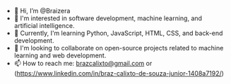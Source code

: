 - 👋 Hi, I’m @Braizera
- 👀 I'm interested in software development, machine learning, and artificial intelligence.
- 🌱 Currently, I'm learning Python, JavaScript, HTML, CSS, and back-end development.
- 💞️ I'm looking to collaborate on open-source projects related to machine learning and web development.
- 📫 How to reach me: brazcalixto@gmail.com or (https://www.linkedin.com/in/braz-calixto-de-souza-junior-1408a7192/)


<!---
Braizera/Braizera is a ✨ special ✨ repository because its `README.md` (this file) appears on your GitHub profile.
You can click the Preview link to take a look at your changes.
--->
